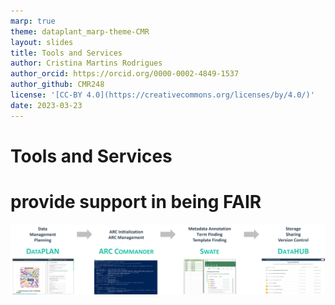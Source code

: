 ```yaml
---
marp: true
theme: dataplant_marp-theme-CMR
layout: slides
title: Tools and Services
author: Cristina Martins Rodrigues
author_orcid: https://orcid.org/0000-0002-4849-1537
author_github: CMR248
license: '[CC-BY 4.0](https://creativecommons.org/licenses/by/4.0/)'
date: 2023-03-23
---
```


# Tools and Services
<h1>
<span>
provide support in being FAIR
</span>
</h1>

![bg w:1200](../images/Tools-and-Services_DataPLANT.png)
